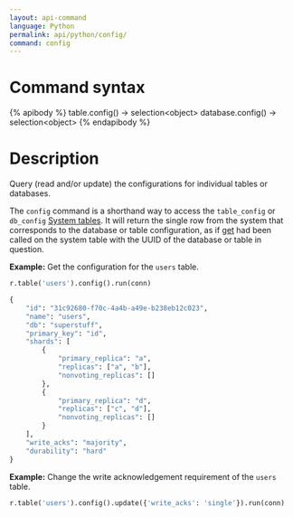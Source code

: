 ```yaml
---
layout: api-command
language: Python
permalink: api/python/config/
command: config
---
```

# Command syntax #

{% apibody %}
table.config() &rarr; selection&lt;object&gt;
database.config() &rarr; selection&lt;object&gt;
{% endapibody %}

# Description #

Query (read and/or update) the configurations for individual tables or databases.

The `config` command is a shorthand way to access the `table_config` or `db_config` [System tables](/docs/system-tables/#configuration-tables). It will return the single row from the system that corresponds to the database or table configuration, as if [get](/api/python/get) had been called on the system table with the UUID of the database or table in question.

__Example:__ Get the configuration for the `users` table.

```py
r.table('users').config().run(conn)

{
    "id": "31c92680-f70c-4a4b-a49e-b238eb12c023",
    "name": "users",
    "db": "superstuff",
    "primary_key": "id",
    "shards": [
        {
            "primary_replica": "a",
            "replicas": ["a", "b"],
            "nonvoting_replicas": []
        },
        {
            "primary_replica": "d",
            "replicas": ["c", "d"],
            "nonvoting_replicas": []
        }
    ],
    "write_acks": "majority",
    "durability": "hard"
}
```

__Example:__ Change the write acknowledgement requirement of the `users` table.

```py
r.table('users').config().update({'write_acks': 'single'}).run(conn)
```
